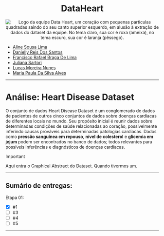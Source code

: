 <h1 style="text-align: center;">DataHeart</h1>

<p align="center">
  <picture>
    <source media="(prefers-color-scheme: dark)" srcset="assets/img/logo_dark.png">
    <source media="(prefers-color-scheme: light)" srcset="assets/img/logo_light.png">
    <img alt="Logo da equipe Data Heart, um coração com pequenas particulas quadradas saindo do seu canto superior esquerdo, em alusão à extração de dados do dataset da equipe. No tema claro, sua cor é roxa (ameixa), no tema escuro, sua cor é laranja (pêssego)." src="../assets/img/logo_dark.png">
  </picture>
</p>

- [Aline Sousa Lima](https://github.com/ninesousa)
- [Danielly Reis Dos Santos](https://github.com/DaniellyR)
- [Francisco Rafael Braga De Lima](https://github.com/couldbeElex)
- [Juliana Sartori](https://github.com/VerseMM)
- [Lucas Moreira Nunes](https://github.com/lmnunes2002)
- [Maria Paula Da Silva Alves](https://github.com/mpaulas)

---

# Análise: Heart Disease Dataset

O conjunto de dados Heart Disease Dataset é um conglomerado de dados de pacientes de outros cinco conjuntos de dados sobre doenças cardíacas de diferentes locais no mundo. Seu propósito inicial é reunir dados sobre determinadas condições de saúde relacionadas ao coração, possivelmente inferindo causas prováveis para determinadas patologias cardíacas. Dados como **pressão sanguínea em repouso**, **nível de colesterol** e **glicemia em jejum** podem ser encontrados no banco de dados; todos relevantes para possíveis inferências e diagnósticos de doenças cardíacas.

> [!IMPORTANT]
> Aqui entra o Graphical Abstract do Dataset. Quando tivermos um.

---

## Sumário de entregas:

Etapa 01:
- [x] #1
- [ ] #3
- [ ] #4
- [ ] #5

---

